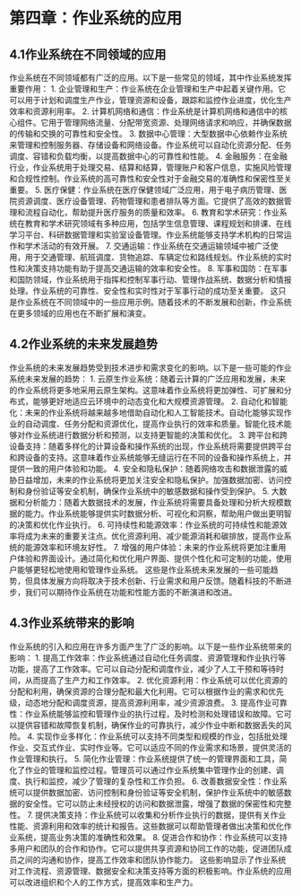 # 第四章：作业系统的应用
## 4.1作业系统在不同领域的应用
  作业系统在不同领域都有广泛的应用。以下是一些常见的领域，其中作业系统发挥重要作用：
    1. 企业管理和生产：作业系统在企业管理和生产中起着关键作用。它可以用于计划和调度生产作业，管理资源和设备，跟踪和监控作业进度，优化生产效率和资源利用率。
    2. 计算机网络和通信：作业系统是计算机网络和通信中的核心组件。它用于管理网络流量、分配带宽资源、处理网络请求和响应，并确保数据的传输和交换的可靠性和安全性。
    3. 数据中心管理：大型数据中心依赖作业系统来管理和控制服务器、存储设备和网络设备。作业系统可以自动化资源分配、任务调度、容错和负载均衡，以提高数据中心的可靠性和性能。
    4. 金融服务：在金融行业，作业系统用于处理交易、结算和结算，管理账户和客户信息，实施风险管理和合规性控制。作业系统的高可靠性和安全性对于金融交易的准确性和保密性至关重要。
    5. 医疗保健：作业系统在医疗保健领域广泛应用，用于电子病历管理、医院资源调度、医疗设备管理、药物管理和患者排队等方面。它提供了高效的数据管理和流程自动化，帮助提升医疗服务的质量和效率。
    6. 教育和学术研究：作业系统在教育和学术研究领域有多种应用，包括学生信息管理、课程规划和排课、在线学习平台、科研数据管理和实验室设备管理。作业系统能够支持学术机构的日常运作和学术活动的有效开展。
    7. 交通运输：作业系统在交通运输领域中被广泛使用，用于交通管理、航班调度、货物追踪、车辆定位和路线规划。作业系统的实时性和决策支持功能有助于提高交通运输的效率和安全性。
    8. 军事和国防：在军事和国防领域，作业系统用于指挥和控制军事行动、管理作战系统、数据分析和情报处理。作业系统的可靠性、安全性和实时性对于军事行动的成功至关重要。
  这只是作业系统在不同领域中的一些应用示例。随着技术的不断发展和创新，作业系统在更多领域的应用也在不断扩展和演变。

## 4.2作业系统的未来发展趋势
  作业系统的未来发展趋势受到技术进步和需求变化的影响。以下是一些可能的作业系统未来发展的趋势：
    1. 云原生作业系统：随着云计算的广泛应用和发展，未来的作业系统将更多地采用云原生架构。这意味着作业系统将更加弹性、可扩展和分布式，能够更好地适应云环境中的动态变化和大规模资源管理。
    2. 自动化和智能化：未来的作业系统将越来越多地借助自动化和人工智能技术。自动化能够实现作业的自动调度、任务分配和资源优化，提高作业执行的效率和质量。智能化技术能够对作业系统进行数据分析和预测，以支持更智能的决策和优化。
    3. 跨平台和跨设备支持：随着多样化的计算设备和操作系统的出现，作业系统将需要提供跨平台和跨设备的支持。这意味着作业系统能够无缝运行在不同的设备和操作系统上，并提供一致的用户体验和功能。
    4. 安全和隐私保护：随着网络攻击和数据泄露的威胁日益增加，未来的作业系统将更加关注安全和隐私保护。加强数据加密、访问控制和身份验证等安全机制，确保作业系统中的敏感数据和操作受到保护。
    5. 大数据和分析能力：随着大数据技术的发展，作业系统将需要具备处理和分析大规模数据的能力。作业系统能够提供实时数据分析、可视化和洞察，帮助用户做出更明智的决策和优化作业执行。
    6. 可持续性和能源效率：作业系统的可持续性和能源效率将成为未来的重要关注点。优化资源利用、减少能源消耗和碳排放，提高作业系统的能源效率和环境友好性。
    7. 增强的用户体验：未来的作业系统将更加注重用户体验和界面设计。通过简化和优化用户界面、提供个性化和可定制的功能，使用户能够更轻松地使用和管理作业系统。
  这些是作业系统未来发展的一些可能趋势，但具体发展方向将取决于技术创新、行业需求和用户反馈。随着科技的不断进步，我们可以期待作业系统在功能和性能方面的不断演进和改进。

## 4.3作业系统带来的影响
  作业系统的引入和应用在许多方面产生了广泛的影响。以下是一些作业系统带来的影响：
    1. 提高工作效率：作业系统通过自动化任务调度、资源管理和作业执行等功能，提高了工作效率。它可以自动分配和调度作业，减少了人工干预和等待时间，从而提高了生产力和工作效率。
    2. 优化资源利用：作业系统可以优化资源的分配和利用，确保资源的合理分配和最大化利用。它可以根据作业的需求和优先级，动态地分配和调度资源，提高资源利用率，减少资源浪费。
    3. 提高作业可靠性：作业系统能够监控和管理作业的执行过程，及时检测和处理错误和故障。它可以提供容错和故障恢复机制，确保作业的可靠执行，减少作业中断和数据丢失的风险。
    4. 实现作业多样化：作业系统可以支持不同类型和规模的作业，包括批处理作业、交互式作业、实时作业等。它可以适应不同的作业需求和场景，提供灵活的作业管理和执行。
    5. 简化作业管理：作业系统提供了统一的管理界面和工具，简化了作业的管理和监控过程。管理员可以通过作业系统集中管理作业的创建、调度、执行和监控，减少了管理的复杂性和工作负担。
    6. 改善数据安全性：作业系统可以提供数据加密、访问控制和身份验证等安全机制，保护作业系统中的敏感数据的安全性。它可以防止未经授权的访问和数据泄露，增强了数据的保密性和完整性。
    7. 提供决策支持：作业系统可以收集和分析作业执行的数据，提供有关作业性能、资源利用和效率的统计和报告。这些数据可以帮助管理者做出决策和优化作业系统，提高业务决策的准确性和效果。
    8. 促进合作和协作：作业系统可以支持多用户和团队的合作和协作。它可以提供共享资源和协同工作的功能，促进团队成员之间的沟通和协作，提高工作效率和团队协作能力。
  这些影响显示了作业系统对工作流程、资源管理、数据安全和决策支持等方面的积极影响。作业系统的应用可以改进组织和个人的工作方式，提高效率和生产力。
